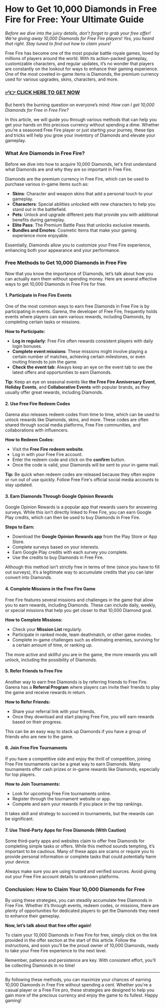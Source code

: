 # How to Get 10,000 Diamonds in Free Fire for Free: Your Ultimate Guide

*Before we dive into the juicy details, don’t forget to grab your free offer! We’re giving away 10,000 Diamonds for Free Fire players! Yes, you heard that right. Stay tuned to find out how to claim yours!*

Free Fire has become one of the most popular battle royale games, loved by millions of players around the world. With its action-packed gameplay, customizable characters, and regular updates, it’s no wonder that players are constantly on the lookout for ways to enhance their gaming experience. One of the most coveted in-game items is Diamonds, the premium currency used for various upgrades, skins, characters, and more.

### [✅👉 CLICK HERE TO GET NOW](https://freerewards.xyz/free/fire/go/)

But here’s the burning question on everyone’s mind: *How can I get 10,000 Diamonds for Free in Free Fire?* 

In this article, we will guide you through various methods that can help you get your hands on this precious currency without spending a dime. Whether you’re a seasoned Free Fire player or just starting your journey, these tips and tricks will help you grow your inventory of Diamonds and elevate your gameplay.

### What Are Diamonds in Free Fire?

Before we dive into how to acquire 10,000 Diamonds, let's first understand what Diamonds are and why they are so important in Free Fire.

Diamonds are the premium currency in Free Fire, which can be used to purchase various in-game items such as:

- **Skins**: Character and weapon skins that add a personal touch to your gameplay.
- **Characters**: Special abilities unlocked with new characters to help you stand out in the battlefield.
- **Pets**: Unlock and upgrade different pets that provide you with additional benefits during gameplay.
- **Elite Pass**: The Premium Battle Pass that unlocks exclusive rewards.
- **Bundles and Emotes**: Cosmetic items that make your gaming experience more enjoyable.

Essentially, Diamonds allow you to customize your Free Fire experience, enhancing both your appearance and your performance.

### Free Methods to Get 10,000 Diamonds in Free Fire

Now that you know the importance of Diamonds, let’s talk about how you can actually earn them without spending money. Here are several effective ways to get 10,000 Diamonds in Free Fire for free.

#### 1. **Participate in Free Fire Events**

One of the most common ways to earn free Diamonds in Free Fire is by participating in events. Garena, the developer of Free Fire, frequently holds events where players can earn various rewards, including Diamonds, by completing certain tasks or missions.

**How to Participate:**
- **Log in regularly**: Free Fire often rewards consistent players with daily login bonuses.
- **Complete event missions**: These missions might involve playing a certain number of matches, achieving certain milestones, or even inviting friends to join the game.
- **Check the event tab**: Always keep an eye on the event tab to see the latest offers and opportunities to earn Diamonds.

**Tip:** Keep an eye on seasonal events like **the Free Fire Anniversary Event**, **Holiday Events**, and **Collaborative Events** with popular brands, as they usually offer great rewards, including Diamonds.

#### 2. **Use Free Fire Redeem Codes**

Garena also releases redeem codes from time to time, which can be used to unlock rewards like Diamonds, skins, and more. These codes are often shared through social media platforms, Free Fire communities, and collaborations with influencers.

**How to Redeem Codes:**
- Visit the **Free Fire redeem website**.
- Log in with your Free Fire account.
- Enter the redeem code and click on the **confirm** button.
- Once the code is valid, your Diamonds will be sent to your in-game mail.

**Tip:** Be quick when redeem codes are released because they often expire or run out of use quickly. Follow Free Fire's official social media accounts to stay updated.

#### 3. **Earn Diamonds Through Google Opinion Rewards**

Google Opinion Rewards is a popular app that rewards users for answering surveys. While this isn’t directly linked to Free Fire, you can earn Google Play credits, which can then be used to buy Diamonds in Free Fire.

**Steps to Earn:**
- Download the **Google Opinion Rewards app** from the Play Store or App Store.
- Complete surveys based on your interests.
- Earn Google Play credits with each survey you complete.
- Use the credits to buy Diamonds in Free Fire.

Although this method isn’t strictly free in terms of time (since you have to fill out surveys), it’s a legitimate way to accumulate credits that you can later convert into Diamonds.

#### 4. **Complete Missions in the Free Fire Game**

Free Fire features several missions and challenges in the game that allow you to earn rewards, including Diamonds. These can include daily, weekly, or special missions that help you get closer to that 10,000 Diamond goal.

**How to Complete Missions:**
- Check your **Mission List** regularly.
- Participate in ranked mode, team deathmatch, or other game modes.
- Complete in-game challenges such as eliminating enemies, surviving for a certain amount of time, or ranking up.

The more active and skillful you are in the game, the more rewards you will unlock, including the possibility of Diamonds.

#### 5. **Refer Friends to Free Fire**

Another way to earn free Diamonds is by referring friends to Free Fire. Garena has a **Referral Program** where players can invite their friends to play the game and receive rewards in return.

**How to Refer Friends:**
- Share your referral link with your friends.
- Once they download and start playing Free Fire, you will earn rewards based on their progress.

This can be an easy way to stack up Diamonds if you have a group of friends who are new to the game.

#### 6. **Join Free Fire Tournaments**

If you have a competitive side and enjoy the thrill of competition, joining Free Fire tournaments can be a great way to earn Diamonds. Many tournaments offer cash prizes or in-game rewards like Diamonds, especially for top players.

**How to Join Tournaments:**
- Look for upcoming Free Fire tournaments online.
- Register through the tournament website or app.
- Compete and earn your rewards if you place in the top rankings.

It takes skill and strategy to succeed in tournaments, but the rewards can be significant.

#### 7. **Use Third-Party Apps for Free Diamonds (With Caution)**

Some third-party apps and websites claim to offer free Diamonds for completing simple tasks or offers. While this method sounds tempting, it’s important to be cautious. Many of these apps are scams or require you to provide personal information or complete tasks that could potentially harm your device.

Always make sure you are using trusted and verified sources. Avoid giving out your Free Fire account details to unknown platforms.

### Conclusion: How to Claim Your 10,000 Diamonds for Free

By using these strategies, you can steadily accumulate free Diamonds in Free Fire. Whether it’s through events, redeem codes, or missions, there are plenty of opportunities for dedicated players to get the Diamonds they need to enhance their gameplay.

**Now, let’s talk about that free offer again!**

To claim your 10,000 Diamonds in Free Fire for free, simply click on the link provided in the offer section at the start of this article. Follow the instructions, and soon you’ll be the proud owner of 10,000 Diamonds, ready to take your Free Fire experience to the next level.

Remember, patience and persistence are key. With consistent effort, you’ll be collecting Diamonds in no time!

---

By following these methods, you can maximize your chances of earning 10,000 Diamonds in Free Fire without spending a cent. Whether you're a casual player or a Free Fire pro, these strategies are designed to help you gain more of the precious currency and enjoy the game to its fullest. Happy gaming!

